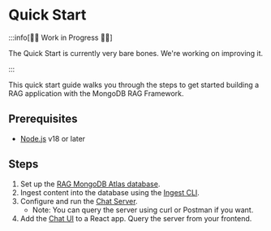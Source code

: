 # Quick Start

:::info[👷‍♂️ Work in Progress 👷‍♂️]

The Quick Start is currently very bare bones. We're working on improving it.

:::

This quick start guide walks you through the steps to get started building
a RAG application with the MongoDB RAG Framework.

## Prerequisites

- [Node.js](https://nodejs.org/en/) v18 or later

## Steps

1. Set up the [RAG MongoDB Atlas database](./mongodb.md).
2. Ingest content into the database using the [Ingest CLI](./ingest/configure.md).
3. Configure and run the [Chat Server](./server/configure.md).
   - Note: You can query the server using curl or Postman if you want.
4. Add the [Chat UI](./ui.md) to a React app. Query the server from your frontend.
